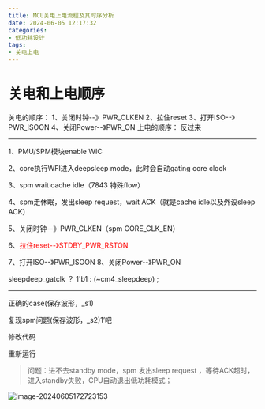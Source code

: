 ```yaml
---
title: MCU关电上电流程及其时序分析
date: 2024-06-05 12:17:32
categories:
- 低功耗设计
tags:
- 关电上电
---
```




# 关电和上电顺序







关电的顺序：
1、关闭时钟--》PWR_CLKEN
2、拉住reset
3、打开ISO--》PWR_ISOON
4、关闭Power--》PWR_ON
上电的顺序：
反过来



---



1、PMU/SPM模块enable WIC

2、core执行WFI进入deepsleep mode，此时会自动gating core clock

3、spm wait cache idle（7843 特殊flow）

4、spm走休眠，发出sleep request，wait ACK（就是cache idle以及外设sleep ACK）

5、关闭时钟--》PWR_CLKEN（spm CORE_CLK_EN）

6、<font color=red>拉住reset--》STDBY_PWR_RSTON</font>

7、打开ISO--》PWR_ISOON
8、关闭Power--》PWR_ON



sleepdeep_gatclk ？ 1'b1 :  (~cm4_sleepdeep) ;



---

正确的case(保存波形，_s1)

复现spm问题(保存波形，_s2)1’吧

修改代码

重新运行



> 问题：进不去standby mode，spm 发出sleep request ，等待ACK超时，进入standby失败，CPU自动退出低功耗模式；

![image-20240605172723153](D:\blog\wzjsdyx.github.io\source\_posts\2024-06-05-MCU关电上电流程及其时序分析\image-20240605172723153.png)
